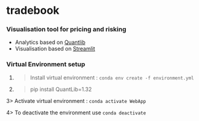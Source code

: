 # tradebook

### Visualisation tool for pricing and risking

- Analytics based on [Quantlib](https://www.quantlib.org/)
- Visualisation based on [Streamlit](https://streamlit.io/)

### Virtual Environment setup
1. > Install virtual environment :
`conda env create -f environment.yml`

2. > pip install QuantLib=1.32

3> Activate virtual environment :
`conda activate WebApp`

4> To deactivate the environment use `conda deactivate`